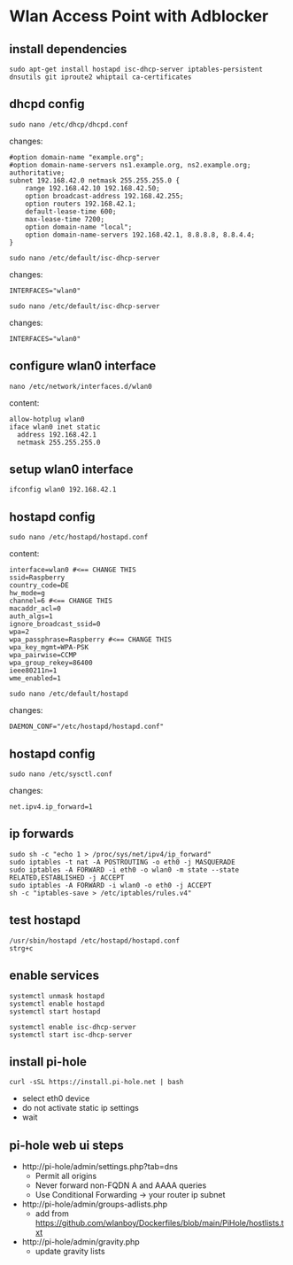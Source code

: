 # Wlan Access Point with Adblocker

## install dependencies
```
sudo apt-get install hostapd isc-dhcp-server iptables-persistent dnsutils git iproute2 whiptail ca-certificates
```

## dhcpd config
```
sudo nano /etc/dhcp/dhcpd.conf
```
changes:
```
#option domain-name "example.org";
#option domain-name-servers ns1.example.org, ns2.example.org;
authoritative;
subnet 192.168.42.0 netmask 255.255.255.0 {
	range 192.168.42.10 192.168.42.50;
	option broadcast-address 192.168.42.255;
	option routers 192.168.42.1;
	default-lease-time 600;
	max-lease-time 7200;
	option domain-name "local";
	option domain-name-servers 192.168.42.1, 8.8.8.8, 8.8.4.4;
}
```

```
sudo nano /etc/default/isc-dhcp-server
```
changes:
```
INTERFACES="wlan0"
```

```
sudo nano /etc/default/isc-dhcp-server
```
changes:
```
INTERFACES="wlan0"
```
## configure wlan0 interface
```
nano /etc/network/interfaces.d/wlan0
```
content:
```
allow-hotplug wlan0
iface wlan0 inet static
  address 192.168.42.1
  netmask 255.255.255.0
```

## setup wlan0 interface
```
ifconfig wlan0 192.168.42.1
```

## hostapd config
```
sudo nano /etc/hostapd/hostapd.conf
```
content:
```
interface=wlan0 #<== CHANGE THIS
ssid=Raspberry
country_code=DE
hw_mode=g
channel=6 #<== CHANGE THIS
macaddr_acl=0
auth_algs=1
ignore_broadcast_ssid=0
wpa=2
wpa_passphrase=Raspberry #<== CHANGE THIS
wpa_key_mgmt=WPA-PSK
wpa_pairwise=CCMP
wpa_group_rekey=86400
ieee80211n=1
wme_enabled=1
```

```
sudo nano /etc/default/hostapd
```
changes:
```
DAEMON_CONF="/etc/hostapd/hostapd.conf"
```


## hostapd config
```
sudo nano /etc/sysctl.conf
```
changes:
```
net.ipv4.ip_forward=1
```

## ip forwards
```
sudo sh -c "echo 1 > /proc/sys/net/ipv4/ip_forward"
sudo iptables -t nat -A POSTROUTING -o eth0 -j MASQUERADE
sudo iptables -A FORWARD -i eth0 -o wlan0 -m state --state RELATED,ESTABLISHED -j ACCEPT
sudo iptables -A FORWARD -i wlan0 -o eth0 -j ACCEPT
sh -c "iptables-save > /etc/iptables/rules.v4"
```

## test hostapd 
```
/usr/sbin/hostapd /etc/hostapd/hostapd.conf
strg+c
```

## enable services
```
systemctl unmask hostapd
systemctl enable hostapd
systemctl start hostapd

systemctl enable isc-dhcp-server
systemctl start isc-dhcp-server
```

## install pi-hole
```
curl -sSL https://install.pi-hole.net | bash
```
* select eth0 device
* do not activate static ip settings
* wait

## pi-hole web ui steps
* http://pi-hole/admin/settings.php?tab=dns
  * Permit all origins
  * Never forward non-FQDN A and AAAA queries
  * Use Conditional Forwarding -> your router ip subnet
* http://pi-hole/admin/groups-adlists.php
  * add from https://github.com/wlanboy/Dockerfiles/blob/main/PiHole/hostlists.txt
* http://pi-hole/admin/gravity.php
  * update gravity lists
